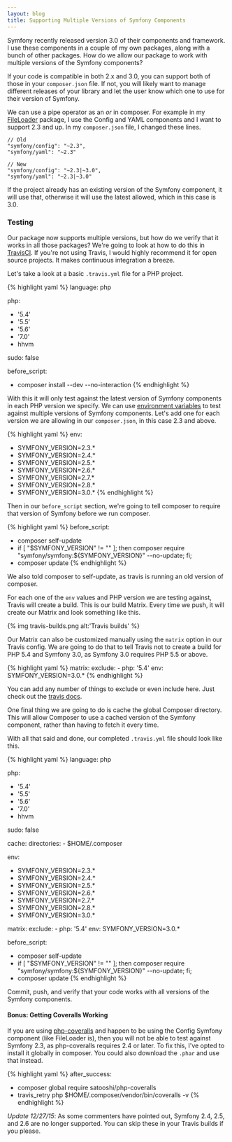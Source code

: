 ```yaml
---
layout: blog
title: Supporting Multiple Versions of Symfony Components
---
```

Symfony recently released version 3.0 of their components and framework. I use
these components in a couple of my own packages, along with a bunch of other
packages. How do we allow our package to work with multiple versions of the
Symfony components?

If your code is compatible in both 2.x and 3.0, you can support both of those
in your `composer.json` file. If not, you will likely want to manage different
releases of your library and let the user know which one to use for their
version of Symfony.

We can use a pipe operator as an _or_ in composer. For example in my
[FileLoader][file-loader] package, I use the Config and YAML components and I
want to support 2.3 and up. In my `composer.json` file, I changed these lines.

    // Old
    "symfony/config": "~2.3",
    "symfony/yaml": "~2.3"

    // New
    "symfony/config": "~2.3|~3.0",
    "symfony/yaml": "~2.3|~3.0"

If the project already has an existing version of the Symfony component, it will
use that, otherwise it will use the latest allowed, which in this case is 3.0.

### Testing

Our package now supports multiple versions, but how do we verify that it works
in all those packages? We're going to look at how to do this in
[TravisCI][travis]. If you're not using Travis, I would highly recommend it for
open source projects. It makes continuous integration a breeze.

Let's take a look at a basic `.travis.yml` file for a PHP project.

{% highlight yaml %}
language: php

php:
  - '5.4'
  - '5.5'
  - '5.6'
  - '7.0'
  - hhvm

sudo: false

before_script:
  - composer install --dev --no-interaction
{% endhighlight %}

With this it will only test against the latest version of Symfony components in
each PHP version we specify. We can use
[environment variables][travis-env-variables] to test against multiple versions
of Symfony components. Let's add one for each version we are allowing in our
`composer.json`, in this case 2.3 and above.

{% highlight yaml %}
env:
  - SYMFONY_VERSION=2.3.*
  - SYMFONY_VERSION=2.4.*
  - SYMFONY_VERSION=2.5.*
  - SYMFONY_VERSION=2.6.*
  - SYMFONY_VERSION=2.7.*
  - SYMFONY_VERSION=2.8.*
  - SYMFONY_VERSION=3.0.*
{% endhighlight %}

Then in our `before_script` section, we're going to tell composer to require
that version of Symfony before we run composer.

{% highlight yaml %}
before_script:
  - composer self-update
  - if [ "$SYMFONY_VERSION" != "" ]; then composer require "symfony/symfony:${SYMFONY_VERSION}" --no-update; fi;
  - composer update
{% endhighlight %}

We also told composer to self-update, as travis is running an old version of
composer.

For each one of the `env` values and PHP version we are testing against, Travis
will create a build. This is our build Matrix. Every time we push, it will
create our Matrix and look something like this.

 {% img travis-builds.png alt:'Travis builds' %}

Our Matrix can also be customized manually using the `matrix` option in our
Travis config. We are going to do that to tell Travis not to create a build for
PHP 5.4 and Symfony 3.0, as Symfony 3.0 requires PHP 5.5 or above.

{% highlight yaml %}
matrix:
  exclude:
    - php: '5.4'
      env: SYMFONY_VERSION=3.0.*
{% endhighlight %}

You can add any number of things to exclude or even include here. Just check out
the [travis docs][travis-matrix].

One final thing we are going to do is cache the global Composer directory. This
will allow Composer to use a cached version of the Symfony component, rather
than having to fetch it every time.

With all that said and done, our completed `.travis.yml` file should look like
this.

{% highlight yaml %}
language: php

php:
  - '5.4'
  - '5.5'
  - '5.6'
  - '7.0'
  - hhvm

sudo: false

cache:
  directories:
    - $HOME/.composer

env:
  - SYMFONY_VERSION=2.3.*
  - SYMFONY_VERSION=2.4.*
  - SYMFONY_VERSION=2.5.*
  - SYMFONY_VERSION=2.6.*
  - SYMFONY_VERSION=2.7.*
  - SYMFONY_VERSION=2.8.*
  - SYMFONY_VERSION=3.0.*

matrix:
  exclude:
    - php: '5.4'
      env: SYMFONY_VERSION=3.0.*

before_script:
  - composer self-update
  - if [ "$SYMFONY_VERSION" != "" ]; then composer require "symfony/symfony:${SYMFONY_VERSION}" --no-update; fi;
  - composer update
{% endhighlight %}

Commit, push, and verify that your code works with all versions of the Symfony
components.

#### Bonus: Getting Coveralls Working

If you are using [php-coveralls][php-coveralls] and happen to be using the
Config Symfony component (like FileLoader is), then you will not be able to test
against Symfony 2.3, as php-coveralls requires 2.4 or later. To fix this, I've
opted to install it globally in composer. You could also download the `.phar`
and use that instead.

{% highlight yaml %}
after_success:
  - composer global require satooshi/php-coveralls
  - travis_retry php $HOME/.composer/vendor/bin/coveralls -v
{% endhighlight %}

_Update 12/27/15_: As some commenters have pointed out, Symfony 2.4, 2.5, and 2.6
are no longer supported. You can skip these in your Travis builds if you please.

[file-loader]: https://github.com/mloberg/FileLoader
[travis]: https://travis-ci.org/
[travis-env-variables]: https://docs.travis-ci.com/user/environment-variables/
[travis-matrix]: https://docs.travis-ci.com/user/customizing-the-build/#Build-Matrix
[php-coveralls]: https://github.com/satooshi/php-coveralls
